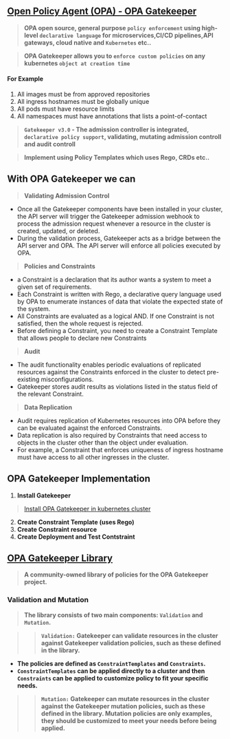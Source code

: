 ## [Open Policy Agent (OPA) - OPA Gatekeeper](https://kubernetes.io/blog/2019/08/06/opa-gatekeeper-policy-and-governance-for-kubernetes/)

> **OPA open source, general purpose `policy enforcement` using high-level `declarative language` for microservices,CI/CD pipelines,API gateways, cloud native and `Kubernetes` etc..**

> **OPA Gatekeeper allows you to `enforce custom policies` on any kubernetes `object at creation time`**

#### For Example 
1) All images must be from approved repositories
2) All ingress hostnames must be globally unique 
3) All pods must have resource limits 
4) All namespaces must have annotations that lists a point-of-contact 

> **`Gatekeeper v3.0` - The admission controller is integrated, `declarative policy support`, validating, mutating admission controll and audit controll** 

> **Implement using Policy Templates which uses Rego, CRDs etc..**

## With OPA Gatekeeper we can 

> **Validating Admission Control**

  * Once all the Gatekeeper components have been installed in your cluster, the API server will trigger the Gatekeeper admission webhook to process the admission request whenever a resource in the cluster is created, updated, or deleted.
  * During the validation process, Gatekeeper acts as a bridge between the API server and OPA. The API server will enforce all policies executed by OPA.

> **Policies and Constraints**

  * a Constraint is a declaration that its author wants a system to meet a given set of requirements. 
  * Each Constraint is written with Rego, a declarative query language used by OPA to enumerate instances of data that violate the expected state of the system. 
  * All Constraints are evaluated as a logical AND. If one Constraint is not satisfied, then the whole request is rejected.
  * Before defining a Constraint, you need to create a Constraint Template that allows people to declare new Constraints
  
> **Audit**

  * The audit functionality enables periodic evaluations of replicated resources against the Constraints enforced in the cluster to detect pre-existing misconfigurations. 
  * Gatekeeper stores audit results as violations listed in the status field of the relevant Constraint.

> **Data Replication**

  * Audit requires replication of Kubernetes resources into OPA before they can be evaluated against the enforced Constraints. 
  * Data replication is also required by Constraints that need access to objects in the cluster other than the object under evaluation. 
  * For example, a Constraint that enforces uniqueness of ingress hostname must have access to all other ingresses in the cluster.

## OPA Gatekeeper Implementation 

1) **Install Gatekeeper**

> [Install OPA Gatekeeper in kubernetes cluster](https://open-policy-agent.github.io/gatekeeper/website/docs/install/)

2) **Create Constraint Template (uses Rego)**
3) **Create Constraint resource** 
4) **Create Deployment and Test Contstraint** 

## [OPA Gatekeeper Library](https://open-policy-agent.github.io/gatekeeper-library/website/)

> **A community-owned library of policies for the OPA Gatekeeper project.**

### Validation and Mutation

> **The library consists of two main components: `Validation` and `Mutation`.**

>> **`Validation:` Gatekeeper can validate resources in the cluster against Gatekeeper validation policies, such as these defined in the library.**
  * **The policies are defined as `ConstraintTemplates` and `Constraints`.**
  * **`ConstraintTemplates` can be applied directly to a cluster and then `Constraints` can be applied to customize policy to fit your specific needs.**

>> **`Mutation:` Gatekeeper can mutate resources in the cluster against the Gatekeeper mutation policies, such as these defined in the library. Mutation policies are only examples, they should be customized to meet your needs before being applied.**